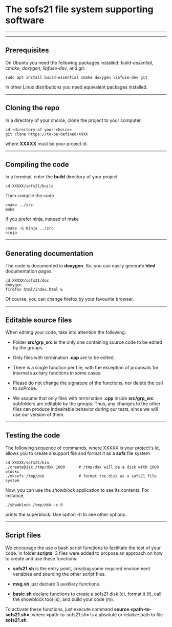 # The **sofs21** file system supporting software

******
******

## Prerequisites

On Ubuntu you need the following packages installed: 
_build-essential_, _cmake_, _doxygen_, _libfuse-dev_, and _git_.

```
sudo apt install build-essential cmake doxygen libfuse-dev git
```

In other Linux distributions you need equivalent packages installed.

******

## Cloning the repo

In a directory of your choice, clone the project to your computer

```
cd «directory-of-your-choice»
git clone https://to-be-defined/XXXX
```

where **XXXXX** must be your project id.

******

## Compiling the code

In a terminal, enter the **build** directory of your project

```
cd XXXXX/sofs21/build
```

Then compile the code

```
cmake ../src
make
```

If you prefer ninja, instead of make

```
cmake -G Ninja ../src
ninja
```

******

## Generating documentation

The code is documented in **doxygen**. So, you can easily generate **html** documentation pages.

```
cd XXXXX/sofs21/doc
doxygen
firefox html/index.html &
```

Of course, you can change firefox by your favourite browser.

******

## Editable source files

When editing your code, take into attention the following:

- Folder **src/grp_src** is the only one containing source code to be edited by the groups.

- Only files with termination **.cpp** are to be edited.

- There is a single function per file, with the exception of proposals for internal auxiliary functions in some cases.

- Please do not change the signature of the functions, nor delete the call to soProbe.

- We assume that only files with termination **.cpp** inside **src/grp_src** subfolders are editable by the groups. Thus, any changes to the other files can produce indesirable behavior during our tests, since we will use our version of them.

******

## Testing the code

The following sequence of commands, where XXXXX is your project's id, allows you to create a support file and format it as a **sofs** file system

```
cd XXXXX/sofs21/bin
./createDisk /tmp/dsk 1000      # /tmp/dsk will be a disk with 1000 blocks
./mksofs /tmp/dsk               # format the disk as a sofs21 file system
```
Now, you can use the _showblock_ application to see its contents. For instance,

```
./showblock /tmp/dsk -s 0
```
prints the superblock. Use option -h to see other options.

******

## Script files

We encourage the use o bash script functions to facilitate the test of your code.
In folder **scripts**, 3 files were added to propose an approach on how to create and use these functions:

- **sofs21.sh** is the entry point, creating some required environment variables and sourcing the other script files.

- **msg.sh** just declare 3 auxiliary functions.

- **basic.sh** declare functions to create a sofs21 disk \(c), format it (f), call the showblock tool (s), and build your code (m).

To activate these functions, just execute command **source «path-to-sofs21.sh»**, where «path-to-sofs21.sh» is a absolute or relative path to file **sofs21.sh**.

